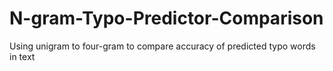 # N-gram-Typo-Predictor-Comparison
Using unigram to four-gram to compare accuracy of predicted typo words in text
